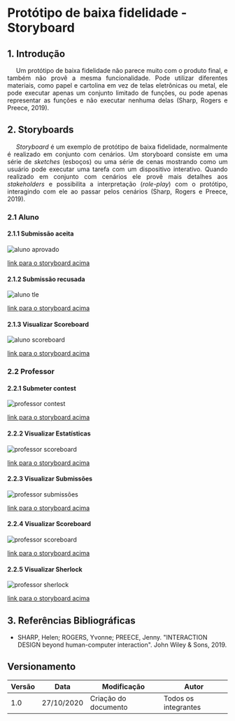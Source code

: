 # Protótipo de baixa fidelidade - Storyboard

## 1. Introdução

<p style="text-indent: 20px; text-align: justify">
Um protótipo de baixa fidelidade não parece muito com o produto final, e também não provê a mesma funcionalidade. Pode utilizar diferentes materiais, como papel e cartolina em vez de telas eletrônicas ou metal, ele pode executar apenas um conjunto limitado de funções, ou pode apenas representar as funções e não executar nenhuma delas (Sharp, Rogers e Preece, 2019).
</p>

## 2. Storyboards

<p style="text-indent: 20px; text-align: justify">
<i>Storyboard</i> é um exemplo de protótipo de baixa fidelidade, normalmente é realizado em conjunto com cenários. Um storyboard consiste em uma série de <i>sketches</i> (esboços) ou uma série de cenas mostrando como um usuário pode executar uma tarefa com um dispositivo interativo. Quando realizado em conjunto com cenários ele provê mais detalhes aos <i>stakeholders</i> e possibilita a interpretação (<i>role-play</i>) com o protótipo, interagindo com ele ao passar pelos cenários (Sharp, Rogers e Preece, 2019).
</p>

### 2.1 Aluno

#### 2.1.1 Submissão aceita

![aluno aprovado](../assets/storyboard/aluno_accepted.png)

<a href="https://drive.google.com/file/d/1wnP-v-mSOmeXeyJbZhImUvTzWXpT5VNP/view?usp=sharing" target="_blank">link para o storyboard acima</a>

#### 2.1.2 Submissão recusada

![aluno tle](../assets/storyboard/aluno_tle.png)

<a href="https://drive.google.com/file/d/11AemMwuGuAVBL1u74Ht4jPxaZ8We9vMu/view?usp=sharing" target="_blank">link para o storyboard acima</a>

#### 2.1.3 Visualizar Scoreboard

![aluno scoreboard](../assets/storyboard/aluno_scoreboard.png)

<a href="https://drive.google.com/file/d/1IYJZ7m4bZX8-h2e8pe7f_AooZ1fE0uXd/view?usp=sharing" target="_blank">link para o storyboard acima</a>

### 2.2 Professor

#### 2.2.1 Submeter contest

![professor contest](../assets/storyboard/prof_contest.png)

<a href="https://drive.google.com/file/d/11utIyszDhuTjtGKHSG6Ft1y3Bo4AdbCe/view?usp=sharing" target="_blank">link para o storyboard acima</a>

#### 2.2.2 Visualizar Estatísticas

![professor scoreboard](../assets/storyboard/prof_statistics.png)

<a href="https://drive.google.com/file/d/1gr9Skvtrm_aJbqf2hyRthv8jxV6XCR9Y/view?usp=sharing" target="_blank">link para o storyboard acima</a>

#### 2.2.3 Visualizar Submissões

![professor submissões](../assets/storyboard/prof_subs.png)

<a href="https://drive.google.com/file/d/1-AGEElcrLXQBObQ_M401fNCvM7g5oKl8/view?usp=sharing" target="_blank">link para o storyboard acima</a>

#### 2.2.4 Visualizar Scoreboard

![professor scoreboard](../assets/storyboard/prof_scoreboard.png)

<a href="https://drive.google.com/file/d/1gr9Skvtrm_aJbqf2hyRthv8jxV6XCR9Y/view?usp=sharing" target="_blank">link para o storyboard acima</a>


#### 2.2.5 Visualizar Sherlock

![professor sherlock](../assets/storyboard/prof_sherlock.png)

<a href="https://drive.google.com/file/d/17NEmqTsFrb9IxVTSUAp7cRJnekyXJAdD/view?usp=sharing" target="_blank">link para o storyboard acima</a>


## 3. Referências Bibliográficas

- SHARP, Helen; ROGERS, Yvonne; PREECE, Jenny. "INTERACTION DESIGN beyond human-computer interaction". John Wiley & Sons, 2019.

## Versionamento
| Versão | Data | Modificação | Autor |
|--|--|--|--|
| 1.0 | 27/10/2020 | Criação do documento | Todos os integrantes |
